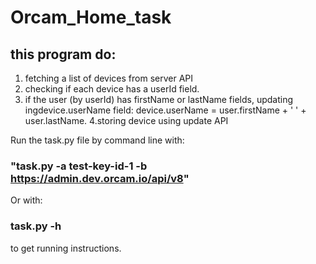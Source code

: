 # Orcam_Home_task

## this program do:
1. fetching a list of devices from server API
2. checking if each device has a userId field.
3. if the user (by userId) has firstName or lastName fields, updating ingdevice.userName field: device.userName = user.firstName + ' ' + user.lastName.
4.storing device using update API

Run the task.py file by command line with:
### "task.py -a test-key-id-1 -b https://admin.dev.orcam.io/api/v8"
Or with:
### task.py -h
to get running instructions.
